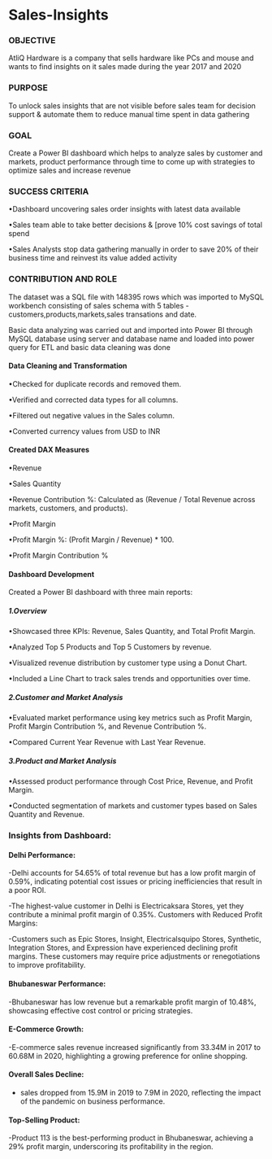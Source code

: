 # Sales-Insights

### OBJECTIVE

AtliQ Hardware is a company that sells hardware like PCs and mouse and wants to find insights on it sales made during the 
year 2017 and 2020

### PURPOSE

To unlock sales insights that are not visible before sales team for decision support & automate them to reduce manual time spent in data gathering

### GOAL 

Create a Power BI dashboard which helps to analyze sales by customer and markets, product performance through time to come up with strategies to optimize sales and increase revenue 


### SUCCESS CRITERIA

•Dashboard uncovering sales order insights with latest data available

•Sales team able to take better decisions & [prove 10% cost savings of total spend

•Sales Analysts stop data gathering manually in order to save 20% of their business time and reinvest its value added activity


### CONTRIBUTION AND ROLE

The dataset was a SQL file with 148395 rows which was imported to MySQL workbench consisting of sales schema with 5 tables - customers,products,markets,sales transations and date.

Basic data analyzing was carried out and imported into Power BI through MySQL database using server and database name and loaded into power query for ETL and basic data cleaning was done 

#### Data Cleaning and Transformation

•Checked for duplicate records and removed them.

•Verified and corrected data types for all columns.

•Filtered out negative values in the Sales column.

•Converted currency values from USD to INR 

#### Created DAX Measures

•Revenue

•Sales Quantity

•Revenue Contribution %: Calculated as (Revenue / Total Revenue across markets, customers, and products).

•Profit Margin

•Profit Margin %: (Profit Margin / Revenue) * 100.

•Profit Margin Contribution %

#### Dashboard Development

Created a Power BI dashboard with three main reports:

##### 1.Overview

•Showcased three KPIs: Revenue, Sales Quantity, and Total Profit Margin.

•Analyzed Top 5 Products and Top 5 Customers by revenue.

•Visualized revenue distribution by customer type using a Donut Chart.

•Included a Line Chart to track sales trends and opportunities over time.

##### 2.Customer and Market Analysis

•Evaluated market performance using key metrics such as Profit Margin, Profit Margin Contribution %, and Revenue Contribution %.

•Compared Current Year Revenue with Last Year Revenue.

##### 3.Product and Market Analysis

•Assessed product performance through Cost Price, Revenue, and Profit Margin.

•Conducted segmentation of markets and customer types based on Sales Quantity and Revenue.


### Insights from Dashboard: 

#### Delhi Performance:

-Delhi accounts for 54.65% of total revenue but has a low profit margin of 0.59%, indicating potential cost issues or pricing inefficiencies that result in a poor ROI.

-The highest-value customer in Delhi is Electricaksara Stores, yet they contribute a minimal profit margin of 0.35%.
Customers with Reduced Profit Margins:

-Customers such as Epic Stores, Insight, Electricalsquipo Stores, Synthetic, Integration Stores, and Expression have experienced declining profit margins. These customers may require price adjustments or renegotiations to improve profitability.

#### Bhubaneswar Performance:

-Bhubaneswar has low revenue but a remarkable profit margin of 10.48%, showcasing effective cost control or pricing strategies.

#### E-Commerce Growth:

-E-commerce sales revenue increased significantly from 33.34M in 2017 to 60.68M in 2020, highlighting a growing preference for online shopping.

#### Overall Sales Decline:

- sales dropped from 15.9M in 2019 to 7.9M in 2020, reflecting the impact of the pandemic on business performance.

#### Top-Selling Product:

-Product 113 is the best-performing product in Bhubaneswar, achieving a 29% profit margin, underscoring its profitability in the region.








